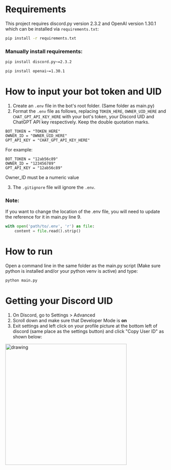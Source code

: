 # Requirements

This project requires discord.py version 2.3.2 and OpenAI version 1.30.1 which can be installed via `requirements.txt`:

```bash
pip install -r requirements.txt
```

### Manually install requirements:

```bash
pip install discord.py~=2.3.2
```

```bash
pip install openai~=1.30.1
```

# How to input your bot token and UID

1. Create an ``.env`` file in the bot's root folder. (Same folder as main.py)
2. Format the ``.env`` file as follows, replacing ``TOKEN_HERE``, ``OWNER_UID_HERE`` and ``CHAT_GPT_API_KEY_HERE`` with your bot's token, your Discord UID and ChatGPT API key respectively. Keep the double quotation marks.
```text
BOT_TOKEN = "TOKEN_HERE"
OWNER_ID = "OWNER_UID_HERE"
GPT_API_KEY = "CHAT_GPT_API_KEY_HERE"
```
For example:
```text
BOT_TOKEN = "12ab56c89"
OWNER_ID = "123456789"
GPT_API_KEY = "12ab56c89"
```
Owner_ID must be a numeric value

3. The ``.gitignore`` file will ignore the ``.env``.<br>

### Note:

If you want to change the location of the .env file, you will need to update the reference for it in main.py line 9.
```python
with open('path/to/.env', 'r') as file:
    content = file.read().strip()
```

# How to run

Open a command line in the same folder as the main.py script (Make sure python is installed and/or your python venv is active) and type:
```bash
python main.py
```

# Getting your Discord UID
1. On Discord, go to Settings > Advanced
2. Scroll down and make sure that Developer Mode is **on**
3. Exit settings and left click on your profile picture at the bottom left of discord (same place as the settings button) and click "Copy User ID" as shown below:

<img src="https://cdn.discordapp.com/attachments/843759472613654550/1240133218536128532/image.png?ex=6645738f&is=6644220f&hm=9ae9446f1793025791cad87a0aad650131a1b8f932b096da4e33f98908dc1f3e&" alt="drawing" width="380"/>
